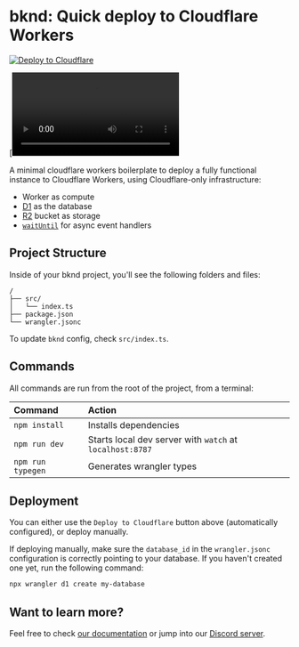 # bknd: Quick deploy to Cloudflare Workers

[![Deploy to Cloudflare](https://deploy.workers.cloudflare.com/button)](https://deploy.workers.cloudflare.com/?url=https://github.com/bknd/bknd-cloudflare-deploy)

[![bknd cloudflare demo](https://cdn.bknd.io/misc/v0.11_cloudflare_demo_o.mp4)

A minimal cloudflare workers boilerplate to deploy a fully functional instance to Cloudflare Workers, using Cloudflare-only infrastructure:

-  Worker as compute
-  [D1](https://developers.cloudflare.com/d1/) as the database
-  [R2](https://developers.cloudflare.com/r2/) bucket as storage
-  [`waitUntil`](https://developers.cloudflare.com/workers/runtime-apis/context/#waituntil) for async event handlers

## Project Structure

Inside of your bknd project, you'll see the following folders and files:

```text
/
├── src/
│   └── index.ts
├── package.json
└── wrangler.jsonc
```

To update `bknd` config, check `src/index.ts`.

## Commands

All commands are run from the root of the project, from a terminal:

| Command           | Action                                                   |
| :---------------- | :------------------------------------------------------- |
| `npm install`     | Installs dependencies                                    |
| `npm run dev`     | Starts local dev server with `watch` at `localhost:8787` |
| `npm run typegen` | Generates wrangler types                                 |

## Deployment

You can either use the `Deploy to Cloudflare` button above (automatically configured), or deploy manually.

If deploying manually, make sure the `database_id` in the `wrangler.jsonc` configuration is correctly pointing to your database. If you haven't created one yet, run the following command:

```sh
npx wrangler d1 create my-database
```

## Want to learn more?

Feel free to check [our documentation](https://docs.bknd.io/integration/cloudflare) or jump into our [Discord server](https://discord.gg/952SFk8Tb8).
